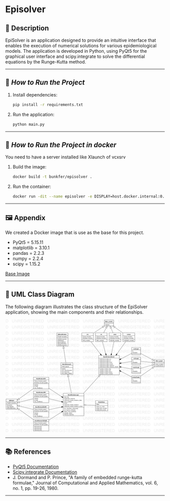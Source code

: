 # Episolver

## 📜 **Description**

EpiSolver is an application designed to provide an intuitive interface that enables the execution of numerical solutions for various epidemiological models. 
The application is developed in Python, using PyQt5 for the graphical user interface and scipy.integrate to solve the differential equations by the Runge-Kutta method. 

---

## 🚀 *How to Run the Project*

1. Install dependencies:

   ```bash
   pip install -r requirements.txt
   ```

2. Run the application:

   ```bash
   python main.py
   ```

---

## 🚀 *How to Run the Project in docker*

You need to have a server installed like Xlaunch of vcxsrv

1. Build the image:

   ```bash
   docker build -t bunkfer/episolver .
   ```

2. Run the container:

   ```bash
   docker run -dit --name episolver -e DISPLAY=host.docker.internal:0.0 bunkfer/episolver
   ```

---

## 🖼️ **Appendix**

We created a Docker image that is use as the base for this project.

- PyQt5 = 5.15.11
- matplotlib = 3.10.1
- pandas = 2.2.3
- numpy = 2.2.4
- scipy = 1.15.2

[Base Image](https://hub.docker.com/r/bunkfer/pyqt5)

---

## 📘 **UML Class Diagram**

The following diagram illustrates the class structure of the EpiSolver application, showing the main components and their relationships.

![UML Class Diagram](img/Diagram.jpg)

---

## 📚 **References**

- [PyQt5 Documentation](https://www.riverbankcomputing.com/static/Docs/PyQt5/)
- [Scipy.integrate Documentation](https://docs.scipy.org/doc/scipy/reference/generated/scipy.integrate.solve_ivp.html)
- J. Dormand and P. Prince, "A family of embedded runge-kutta formulae," Journal
of Computational and Applied Mathematics, vol. 6, no. 1, pp. 19-26, 1980.
---